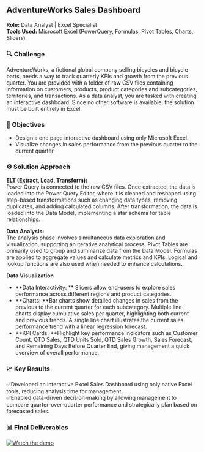 ## AdventureWorks Sales Dashboard

**Role:** Data Analyst | Excel Specialist <br>
**Tools Used:** Microsoft Excel (PowerQuery, Formulas, Pivot Tables, Charts, Slicers)

### 🔍 Challenge  
AdventureWorks, a fictional global company selling bicycles and bicycle parts, needs a way to track quarterly KPIs and growth from the previous quarter. You are provided with a folder of raw CSV files containing information on customers, products, product categories and subcategories, territories, and transactions. As a data analyst, you are tasked with creating an interactive dashboard. Since no other software is available, the solution must be built entirely in Excel.

### 🎯 Objectives  
- Design a one page interactive dashboard using only Microsoft Excel.
- Visualize changes in sales performance from the previous quarter to the current quarter.

### ⚙️ Solution Approach

**ELT (Extract, Load, Transform):** <br>
Power Query is connected to the raw CSV files. Once extracted, the data is loaded into the Power Query Editor, where it is cleaned and reshaped using step-based transformations such as changing data types, removing duplicates, and adding calculated columns. After transformation, the data is loaded into the Data Model, implementing a star schema for table relationships.

**Data Analysis:** <br>
The analysis phase involves simultaneous data exploration and visualization, supporting an iterative analytical process. Pivot Tables are primarily used to group and summarize data from the Data Model. Formulas are applied to aggregate values and calculate metrics and KPIs. Logical and lookup functions are also used when needed to enhance calculations.


**Data Visualization** <br>
- **Data Interactivity: ** Slicers allow end-users to explore sales performance across different regions and product categories.
- **Charts: **Bar charts show detailed changes in sales from the previous to the current quarter for each subcategory. Multiple line charts display cumulative sales per quarter, highlighting both current and previous trends. A single line chart illustrates the current sales performance trend with a linear regression forecast.
- **KPI Cards: **Highlight key performance indicators such as Customer Count, QTD Sales, QTD Units Sold, QTD Sales Growth, Sales Forecast, and Remaining Days Before Quarter End, giving management a quick overview of overall performance.


### 📈 Key Results

✅Developed an interactive Excel Sales Dashboard using only native Excel tools, reducing analysis time for management. <br>
✅Enabled data-driven decision-making by allowing management to compare quarter-over-quarter performance and strategically plan based on forecasted sales.


### 📊 Final Deliverables

[![Watch the demo](https://img.youtube.com/vi/kjZOHPX76xE/hqdefault.jpg)](https://www.youtube.com/watch?v=kjZOHPX76xE)

